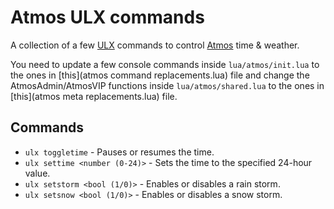 # Atmos ULX commands
A collection of a few [ULX](https://github.com/TeamUlysses/ulx) commands to control [Atmos](https://steamcommunity.com/sharedfiles/filedetails/?id=185609021) time & weather.

You need to update a few console commands inside `lua/atmos/init.lua` to the ones in [this](atmos command replacements.lua) file and change the AtmosAdmin/AtmosVIP functions inside `lua/atmos/shared.lua` to the ones in [this](atmos meta replacements.lua) file.

## Commands

* `ulx toggletime` - Pauses or resumes the time.
* `ulx settime <number (0-24)>` - Sets the time to the specified 24-hour value.
* `ulx setstorm <bool (1/0)>` - Enables or disables a rain storm.
* `ulx setsnow <bool (1/0)>` - Enables or disables a snow storm.